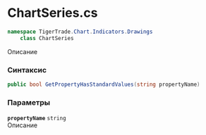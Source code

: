 
# ChartSeries.cs
```csharp
namespace TigerTrade.Chart.Indicators.Drawings  
    class ChartSeries
```

Описание

### Синтаксис
```csharp
public bool GetPropertyHasStandardValues(string propertyName)
```

### Параметры
**`propertyName`** `string`  
 Описание  
  

                    
                    